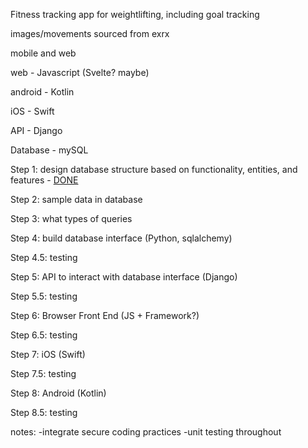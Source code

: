 Fitness tracking app for weightlifting, including goal tracking

images/movements sourced from exrx

mobile and web

web - Javascript (Svelte? maybe)

android - Kotlin

iOS - Swift

API - Django

Database - mySQL

Step 1: design database structure based on functionality, entities, and features - [DONE](https://lucid.app/lucidchart/c0aad5fa-5bb7-4591-a7f3-d3564a27d0d6/edit?viewport_loc=-1636%2C-986%2C1867%2C1168%2C0_0&invitationId=inv_4a4db137-d1b7-4c66-b20b-95551b0d117f)

Step 2: sample data in database

Step 3: what types of queries

Step 4: build database interface (Python, sqlalchemy)

Step 4.5: testing

Step 5: API to interact with database interface (Django)

Step 5.5: testing

Step 6: Browser Front End (JS + Framework?)

Step 6.5: testing

Step 7: iOS (Swift)

Step 7.5: testing

Step 8: Android (Kotlin)

Step 8.5: testing

notes:
-integrate secure coding practices
-unit testing throughout
